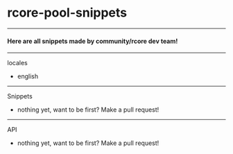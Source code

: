 # rcore-pool-snippets
---

#### Here are all snippets made by community/rcore dev team!

---

locales
- english

---

Snippets 
- nothing yet, want to be first? Make a pull request!

---

API
- nothing yet, want to be first? Make a pull request!
